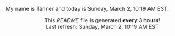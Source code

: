 My name is Tanner and today is Sunday, March 2, 10:19 AM EST.

<p align="center">This <i>README</i> file is generated <b>every 3 hours</b>!</br>Last refresh: Sunday, March 2, 10:19 AM EST<br /></p>

